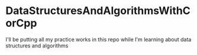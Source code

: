 # DataStructuresAndAlgorithmsWithCorCpp
 I'll be putting all my practice works in this repo while I'm learning about data structures and algorithms

